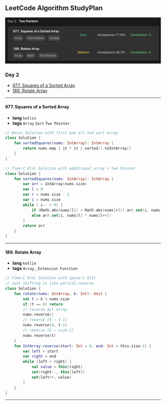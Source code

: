 ## LeetCode Algorithm StudyPlan

<img src="../../assets/leetcode_study_day2.png" alt="leetcode_study_day2" style="zoom:50%;" />

### Day 2

- [977. Squares of a Sorted Array](https://leetcode.com/problems/squares-of-a-sorted-array/?envType=study-plan&id=algorithm-i)
- [189. Rotate Array](https://leetcode.com/problems/rotate-array/?envType=study-plan&id=algorithm-i)

---

#### 977. Squares of a Sorted Array

- **lang**  `kotlin` 
- **tags**  `Array` `Sort` `Two Pointer`

```kotlin
// Basic Solution with first pow all and sort array
class Solution {
    fun sortedSquares(nums: IntArray): IntArray {
        return nums.map { it * it }.sorted().toIntArray()
    }
}
```

```kotlin
// Time-C O(n) Solution with additional array + Two Pointer
class Solution {
    fun sortedSquares(nums: IntArray): IntArray {
        var arr = IntArray(nums.size)
        var l = 0
        var r = nums.size - 1
        var i = nums.size
        while ( i-- > 0) {
            if (Math.abs(nums[l]) < Math.abs(nums[r])) arr.set(i, nums[r] * nums[r--])
            else arr.set(i, nums[l] * nums[l++])
        }
        return arr
    }
}
```

---

#### 189. Rotate Array

- **lang**  `kotlin` 
- **tags**  `Array` , `Extension Function`

```kotlin
// Time-C O(n) Solution with Space-C O(1)
// Just shifting is like partial-reverse
class Solution {
    fun rotate(nums: IntArray, k: Int): Unit {
        val t = k % nums.size
        if (t == 0) return
        // reverse ALl array
        nums.reverse()
        // reverse [0 ~ t-1]
        nums.reverse(0, t-1)
        // reverse [k ~ size-1]
        nums.reverse(t)
    }
    fun IntArray.reverse(start: Int = 0, end: Int = this.size-1) {
        var left = start
        var right = end
        while (left < right) {
            val value = this[right]
            set(right--, this[left])
            set(left++, value)
        }
    }
}
```

---

